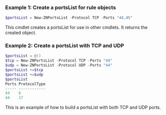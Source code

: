 ### Example 1: Create a portsList for rule objects
```powershell
$portsList = New-ZNPortsList -Protocol TCP -Ports "44,45"

```

This cmdlet creates a portsList for use in other cmdlets. It returns the created object.

### Example 2: Create a portsList with TCP and UDP
```powershell
$portsList = @()
$tcp = New-ZNPortsList -Protocol TCP -Ports "44"
$udp = New-ZNPortsList -Protocol UDP -Ports "44"
$portsList +=$tcp
$portsList +=$udp
$portsList
Ports ProtocolType
----- ------------
44    6
44    17
```

This is an example of how to build a portsList with both TCP and UDP ports.

